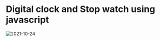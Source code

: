 # Digital clock and Stop watch using javascript

![2021-10-24](https://user-images.githubusercontent.com/83867070/138593342-ee91ad75-39dd-4595-9bf7-40a1fe703177.png)
